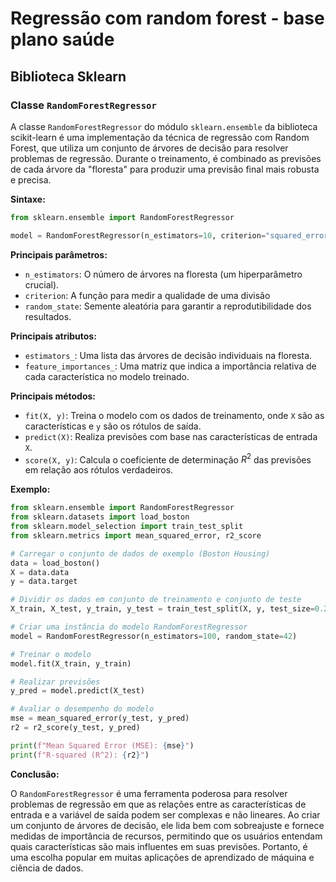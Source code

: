 # Regressão com random forest - base plano saúde

## Biblioteca Sklearn

### Classe `RandomForestRegressor`

A classe `RandomForestRegressor` do módulo `sklearn.ensemble` da biblioteca scikit-learn é uma implementação da técnica de regressão com Random Forest, que utiliza um conjunto de árvores de decisão para resolver problemas de regressão. Durante o treinamento, é combinado as previsões de cada árvore da "floresta" para produzir uma previsão final mais robusta e precisa.

**Sintaxe:**

```python
from sklearn.ensemble import RandomForestRegressor

model = RandomForestRegressor(n_estimators=10, criterion="squared_error", random_state=0)
```

**Principais parâmetros:**

- `n_estimators`: O número de árvores na floresta (um hiperparâmetro crucial).
- `criterion`: A função para medir a qualidade de uma divisão
- `random_state`: Semente aleatória para garantir a reprodutibilidade dos resultados.

**Principais atributos:**

- `estimators_`: Uma lista das árvores de decisão individuais na floresta.
- `feature_importances_`: Uma matriz que indica a importância relativa de cada característica no modelo treinado.

**Principais métodos:**

- `fit(X, y)`: Treina o modelo com os dados de treinamento, onde `X` são as características e `y` são os rótulos de saída.
- `predict(X)`: Realiza previsões com base nas características de entrada `X`.
- `score(X, y)`: Calcula o coeficiente de determinação $R^2$ das previsões em relação aos rótulos verdadeiros.

**Exemplo:**

```python
from sklearn.ensemble import RandomForestRegressor
from sklearn.datasets import load_boston
from sklearn.model_selection import train_test_split
from sklearn.metrics import mean_squared_error, r2_score

# Carregar o conjunto de dados de exemplo (Boston Housing)
data = load_boston()
X = data.data
y = data.target

# Dividir os dados em conjunto de treinamento e conjunto de teste
X_train, X_test, y_train, y_test = train_test_split(X, y, test_size=0.2, random_state=42)

# Criar uma instância do modelo RandomForestRegressor
model = RandomForestRegressor(n_estimators=100, random_state=42)

# Treinar o modelo
model.fit(X_train, y_train)

# Realizar previsões
y_pred = model.predict(X_test)

# Avaliar o desempenho do modelo
mse = mean_squared_error(y_test, y_pred)
r2 = r2_score(y_test, y_pred)

print(f"Mean Squared Error (MSE): {mse}")
print(f"R-squared (R^2): {r2}")
```

**Conclusão:**

O `RandomForestRegressor` é uma ferramenta poderosa para resolver problemas de regressão em que as relações entre as características de entrada e a variável de saída podem ser complexas e não lineares. Ao criar um conjunto de árvores de decisão, ele lida bem com sobreajuste e fornece medidas de importância de recursos, permitindo que os usuários entendam quais características são mais influentes em suas previsões. Portanto, é uma escolha popular em muitas aplicações de aprendizado de máquina e ciência de dados.
